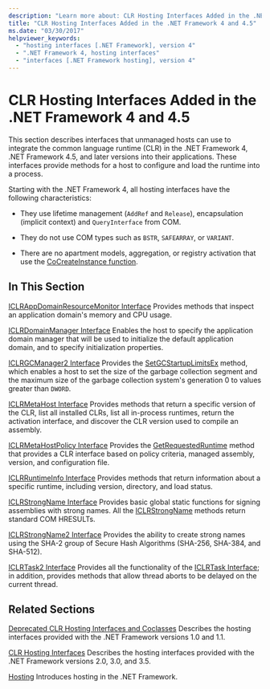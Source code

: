 ```yaml
---
description: "Learn more about: CLR Hosting Interfaces Added in the .NET Framework 4 and 4.5"
title: "CLR Hosting Interfaces Added in the .NET Framework 4 and 4.5"
ms.date: "03/30/2017"
helpviewer_keywords:
  - "hosting interfaces [.NET Framework], version 4"
  - ".NET Framework 4, hosting interfaces"
  - "interfaces [.NET Framework hosting], version 4"
---
```

# CLR Hosting Interfaces Added in the .NET Framework 4 and 4.5

This section describes interfaces that unmanaged hosts can use to integrate the common language runtime (CLR) in the .NET Framework 4, .NET Framework 4.5, and later versions into their applications. These interfaces provide methods for a host to configure and load the runtime into a process.

 Starting with the .NET Framework 4, all hosting interfaces have the following characteristics:

- They use lifetime management (`AddRef` and `Release`), encapsulation (implicit context) and `QueryInterface` from COM.

- They do not use COM types such as `BSTR`, `SAFEARRAY`, or `VARIANT`.

- There are no apartment models, aggregation, or registry activation that use the [CoCreateInstance function](/windows/win32/api/combaseapi/nf-combaseapi-cocreateinstance).

## In This Section

 [ICLRAppDomainResourceMonitor Interface](iclrappdomainresourcemonitor-interface.md)
 Provides methods that inspect an application domain's memory and CPU usage.

 [ICLRDomainManager Interface](iclrdomainmanager-interface.md)
 Enables the host to specify the application domain manager that will be used to initialize the default application domain, and to specify initialization properties.

 [ICLRGCManager2 Interface](iclrgcmanager2-interface.md)
 Provides the [SetGCStartupLimitsEx](iclrgcmanager2-setgcstartuplimitsex-method.md) method, which enables a host to set the size of the garbage collection segment and the maximum size of the garbage collection system's generation 0 to values greater than `DWORD`.

 [ICLRMetaHost Interface](iclrmetahost-interface.md)
 Provides methods that return a specific version of the CLR, list all installed CLRs, list all in-process runtimes, return the activation interface, and discover the CLR version used to compile an assembly.

 [ICLRMetaHostPolicy Interface](iclrmetahostpolicy-interface.md)
 Provides the [GetRequestedRuntime](iclrmetahostpolicy-getrequestedruntime-method.md) method that provides a CLR interface based on policy criteria, managed assembly, version, and configuration file.

 [ICLRRuntimeInfo Interface](iclrruntimeinfo-interface.md)
 Provides methods that return information about a specific runtime, including version, directory, and load status.

 [ICLRStrongName Interface](iclrstrongname-interface.md)
 Provides basic global static functions for signing assemblies with strong names. All the [ICLRStrongName](iclrstrongname-interface.md) methods return standard COM HRESULTs.

 [ICLRStrongName2 Interface](iclrstrongname2-interface.md)
 Provides the ability to create strong names using the SHA-2 group of Secure Hash Algorithms (SHA-256, SHA-384, and SHA-512).

 [ICLRTask2 Interface](iclrtask2-interface.md)
 Provides all the functionality of the [ICLRTask Interface](iclrtask-interface.md); in addition, provides methods that allow thread aborts to be delayed on the current thread.

## Related Sections

 [Deprecated CLR Hosting Interfaces and Coclasses](deprecated-clr-hosting-interfaces-and-coclasses.md)
 Describes the hosting interfaces provided with the .NET Framework versions 1.0 and 1.1.

 [CLR Hosting Interfaces](clr-hosting-interfaces.md)
 Describes the hosting interfaces provided with the .NET Framework versions 2.0, 3.0, and 3.5.

 [Hosting](index.md)
 Introduces hosting in the .NET Framework.
